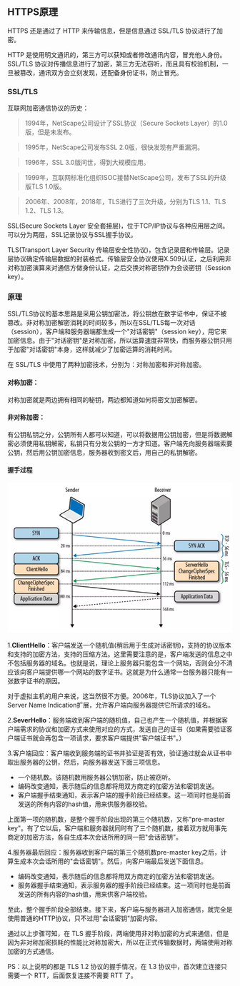 ## HTTPS原理

HTTPS 还是通过了 HTTP 来传输信息，但是信息通过 SSL/TLS 协议进行了加密。

HTTP 是使用明文通讯的，第三方可以获知或者修改通讯内容，冒充他人身份。SSL/TLS 协议对传播信息进行了加密，第三方无法窃听，而且具有校验机制，一旦被篡改，通讯双方会立刻发现，还配备身份证书，防止冒充。

### SSL/TLS

互联网加密通信协议的历史：

> 1994年，NetScape公司设计了SSL协议（Secure Sockets Layer）的1.0版，但是未发布。

> 1995年，NetScape公司发布SSL 2.0版，很快发现有严重漏洞。

> 1996年，SSL 3.0版问世，得到大规模应用。

> 1999年，互联网标准化组织ISOC接替NetScape公司，发布了SSL的升级版TLS 1.0版。

> 2006年、2008年，2018年，TLS进行了三次升级，分别为TLS 1.1、TLS 1.2、TLS 1.3。

SSL(Secure Sockets Layer 安全套接层)，位于TCP/IP协议与各种应用层之间。可以分为两层，SSL记录协议与SSL握手协议。

TLS(Transport Layer Security 传输层安全性协议)，包含记录层和传输层。记录层协议确定传输层数据的封装格式。传输层安全协议使用X.509认证，之后利用非对称加密演算来对通信方做身份认证，之后交换对称密钥作为会谈密钥（Session key）。

### 原理

SSL/TLS协议的基本思路是采用公钥加密法，将公钥放在数字证书中，保证不被篡改。非对称加密解密消耗的时间较多，所以在SSL/TLS每一次对话（session），客户端和服务器端都生成一个"对话密钥"（session key），用它来加密信息。由于"对话密钥"是对称加密，所以运算速度非常快，而服务器公钥只用于加密"对话密钥"本身，这样就减少了加密运算的消耗时间。

在 SSL/TLS 中使用了两种加密技术，分别为：对称加密和非对称加密。

#### 对称加密：

对称加密就是两边拥有相同的秘钥，两边都知道如何将密文加密解密。

#### 非对称加密：

有公钥私钥之分，公钥所有人都可以知道，可以将数据用公钥加密，但是将数据解密必须使用私钥解密，私钥只有分发公钥的一方才知道。客户端先向服务器端索要公钥，然后用公钥加密信息，服务器收到密文后，用自己的私钥解密。

#### 握手过程

![](images/tls-shake.png)

1.**ClientHello**：客户端发送一个随机值(稍后用于生成对话密钥)，支持的协议版本和支持的加密方法，支持的压缩方法。这里需要注意的是，客户端发送的信息之中不包括服务器的域名。也就是说，理论上服务器只能包含一个网站，否则会分不清应该向客户端提供哪一个网站的数字证书。这就是为什么通常一台服务器只能有一张数字证书的原因。

对于虚拟主机的用户来说，这当然很不方便。2006年，TLS协议加入了一个Server Name Indication扩展，允许客户端向服务器提供它所请求的域名。

2.**SeverHello**：服务端收到客户端的随机值，自己也产生一个随机值，并根据客户端需求的协议和加密方式来使用对应的方式，发送自己的证书（如果需要验证客户端证书就会再包含一项请求，要求客户端提供"客户端证书"。）

3.客户端回应：客户端收到服务端的证书并验证是否有效，验证通过就会从证书中取出服务器的公钥，然后，向服务器发送下面三项信息。

- 一个随机数。该随机数用服务器公钥加密，防止被窃听。
- 编码改变通知，表示随后的信息都将用双方商定的加密方法和密钥发送。
- 客户端握手结束通知，表示客户端的握手阶段已经结束。这一项同时也是前面发送的所有内容的hash值，用来供服务器校验。

上面第一项的随机数，是整个握手阶段出现的第三个随机数，又称"pre-master key"。有了它以后，客户端和服务器就同时有了三个随机数，接着双方就用事先商定的加密方法，各自生成本次会话所用的同一把"会话密钥"。

4.服务器最后回应：服务器收到客户端的第三个随机数pre-master key之后，计算生成本次会话所用的"会话密钥"。然后，向客户端最后发送下面信息。

- 编码改变通知，表示随后的信息都将用双方商定的加密方法和密钥发送。
- 服务器握手结束通知，表示服务器的握手阶段已经结束。这一项同时也是前面发送的所有内容的hash值，用来供客户端校验。

至此，整个握手阶段全部结束。接下来，客户端与服务器进入加密通信，就完全是使用普通的HTTP协议，只不过用"会话密钥"加密内容。

通过以上步骤可知，在 TLS 握手阶段，两端使用非对称加密的方式来通信，但是因为非对称加密损耗的性能比对称加密大，所以在正式传输数据时，两端使用对称加密的方式通信。

PS：以上说明的都是 TLS 1.2 协议的握手情况，在 1.3 协议中，首次建立连接只需要一个 RTT，后面恢复连接不需要 RTT 了。



